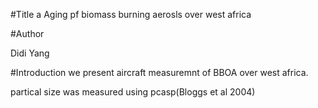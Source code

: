 #Title
a
Aging pf biomass burning aerosls over west africa

#Author

Didi Yang

#Introduction 
we present aircraft measuremnt of BBOA over west africa.

partical size was measured using pcasp(Bloggs et al 2004)


